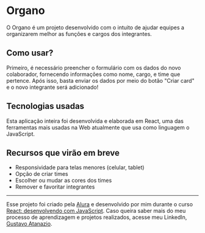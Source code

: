# Organo

O Organo é um projeto desenvolvido com o intuito de ajudar equipes a organizarem melhor as funções e cargos dos integrantes.

## Como usar?
Primeiro, é necessário preencher o formulário com os dados do novo colaborador, fornecendo informações como nome, cargo, e time que pertence. Após isso, basta enviar os dados por meio do botão "Criar card" e o novo integrante será adicionado!

## Tecnologias usadas
Esta aplicação inteira foi desenvolvida e elaborada em React, uma das ferramentas mais usadas na Web atualmente que usa como linguagem o JavaScript. 

## Recursos que virão em breve
- Responsividade para telas menores (celular, tablet)
- Opção de criar times
- Escolher ou mudar as cores dos times
- Remover e favoritar integrantes

---
Esse projeto foi criado pela [Alura](https://www.alura.com.br) e desenvolvido por mim durante o curso [React: desenvolvendo com JavaScript](https://cursos.alura.com.br/course/react-desenvolvendo-javascript). Caso queira saber mais do meu processo de aprendizagem e projetos realizados, acesse meu LinkedIn, [Gustavo Atanazio](https://www.linkedin.com/in/gustavo-atanazio).
